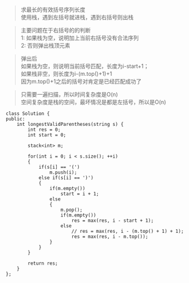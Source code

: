 >求最长的有效括号序列长度  
使用栈，遇到左括号就进栈，遇到右括号则出栈

>主要问题在于右括号的的判断   
1: 如果栈为空，说明加上当前右括号没有合法序列   
2: 否则弹出栈顶元素

>弹出后   
如果栈为空，则说明当前括号匹配，长度为i-start+1；   
如果栈非空，则长度为i-(m.top()+1)+1   
因为m.top()+1之后的括号对肯定是已经匹配成功了

>只需要一遍扫描，所以时间复杂度是O(n)   
空间复杂度是栈的空间，最坏情况是都是左括号，所以是O(n)


```
class Solution {
public:
    int longestValidParentheses(string s) {
        int res = 0;
        int start = 0;

        stack<int> m;

        for(int i = 0; i < s.size(); ++i)
        {
            if(s[i] == '(')
                m.push(i);
            else if(s[i] == ')')
            {
                if(m.empty())
                    start = i + 1;
                else
                {
                    m.pop();
                    if(m.empty())
                        res = max(res, i - start + 1);
                    else
                        // res = max(res, i - (m.top() + 1) + 1);
                        res = max(res, i - m.top());
                }
            }
        }

        return res;
    }
};
```

